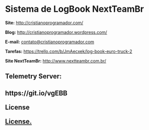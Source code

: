 
<h1>Sistema de LogBook NextTeamBr</h1>

<b>Site:</b> http://cristianoprogramador.com/

<b>Blog:</b> http://cristianoprogramador.wordpress.com/

<b>E-mail:</b> contato@cristianoprogramador.com

<b>Tarefas:</b> https://trello.com/b/JmAecxek/log-book-euro-truck-2

<b>Site NextTeamBr:</b> http://www.nextteambr.com.br/

<p> </p>
<h2>Telemetry Server:<h2> <b>https://git.io/vgEBB<b>

<p> License <p>
<a href="https://github.com/CristianoRC/SoftwareOrdemDeServico/blob/master/LICENSE.txt" target="License" >License.</a>
